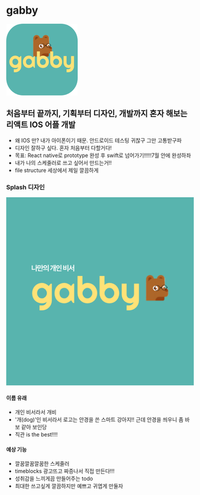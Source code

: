 # gabby
![](./gabby/assets/icon.png)

## 처음부터 끝까지, 기획부터 디자인, 개발까지 혼자 해보는 리액트 IOS 어플 개발
- 왜 IOS 만? 내가 아이폰이기 때문. 안드로이드 테스팅 귀찮구 그만 고통받구파
- 디자인 잘하구 싶다. 혼자 처음부터 다할거다!
- 목표: React native로 prototype 완성 후 swift로 넘어가기!!!!!7월 안에 완성하좌
- 내가 나의 스케줄러로 쓰고 싶어서 만드는거!!
- file structure 세상에서 제일 깔끔하게

### Splash 디자인 
![](./Gabby/assets/splash.png)

#### 이름 유래
- 개인 비서라서 개비  
- '개(dog)'인 비서라서 로고는 안경을 쓴 스마트 강아지!! 근데 안경을 씌우니 좀 바보 같아 보인당 
- 직관 is the best!!!!

#### 예상 기능 
- 깔꿈깔꿈깔꿈한 스케줄러 
- timeblocks 광고뜨고 짜증나서 직접 만든다!!!
- 성취감을 느끼게끔 만들어주는 todo 
- 최대한 쓰고싶게 깔끔하지만 예쁘고 귀엽게 만둘자